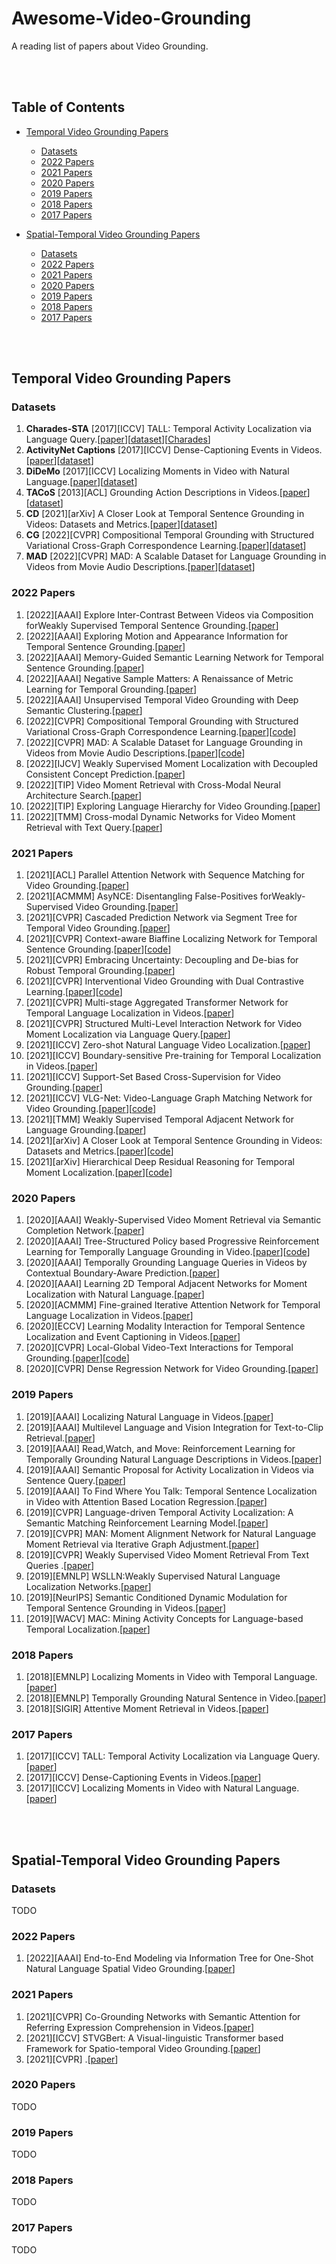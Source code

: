 # Awesome-Video-Grounding
A reading list of papers about Video Grounding.

<br></br>

## Table of Contents
  * [Temporal Video Grounding Papers](#temporal-video-grounding-papers)
     * [Datasets](#datasets)
     * [2022 Papers](#2022-papers)
     * [2021 Papers](#2021-papers)
     * [2020 Papers](#2020-papers)
     * [2019 Papers](#2019-papers)
     * [2018 Papers](#2018-papers)
     * [2017 Papers](#2017-papers)

  * [Spatial-Temporal Video Grounding Papers](#spatial-temporal-video-grounding-papers)
     * [Datasets](#datasets-1)
     * [2022 Papers](#2022-papers-1)
     * [2021 Papers](#2021-papers-1)
     * [2020 Papers](#2020-papers-1)
     * [2019 Papers](#2019-papers-1)
     * [2018 Papers](#2018-papers-1)
     * [2017 Papers](#2017-papers-1)

<br></br>


## Temporal Video Grounding Papers
### Datasets
1. **Charades-STA** [2017][ICCV] TALL: Temporal Activity Localization via Language Query.[[paper](http://openaccess.thecvf.com/content_ICCV_2017/papers/Gao_TALL_Temporal_Activity_ICCV_2017_paper.pdf)][[dataset](https://github.com/jiyanggao/TALL)][[Charades](https://prior.allenai.org/projects/charades)]
2. **ActivityNet Captions** [2017][ICCV] Dense-Captioning Events in Videos.[[paper](https://openaccess.thecvf.com/content_ICCV_2017/papers/Krishna_Dense-Captioning_Events_in_ICCV_2017_paper.pdf)][[dataset](https://cs.stanford.edu/people/ranjaykrishna/densevid/)]
3. **DiDeMo** [2017][ICCV] Localizing Moments in Video with Natural Language.[[paper](https://openaccess.thecvf.com/content_ICCV_2017/papers/Hendricks_Localizing_Moments_in_ICCV_2017_paper.pdf)][[dataset](https://github.com/LisaAnne/TemporalLanguageRelease)]
4. **TACoS** [2013][ACL] Grounding Action Descriptions in Videos.[[paper](https://direct.mit.edu/tacl/article-pdf/doi/10.1162/tacl_a_00207/1566623/tacl_a_00207.pdf)][[dataset](http://www.coli.uni-saarland.de/projects/smile/page.php?id=tacos)]
5. **CD** [2021][arXiv] A Closer Look at Temporal Sentence Grounding in Videos: Datasets and Metrics.[[paper](https://arxiv.org/pdf/2101.09028)][[dataset](https://github.com/yytzsy/grounding_changing_distribution)]
6. **CG** [2022][CVPR] Compositional Temporal Grounding with Structured Variational Cross-Graph Correspondence Learning.[[paper](https://openaccess.thecvf.com/content/CVPR2022/papers/Li_Compositional_Temporal_Grounding_With_Structured_Variational_Cross-Graph_Correspondence_Learning_CVPR_2022_paper.pdf)][[dataset](https://github.com/YYJMJC/Compositional-Temporal-Grounding)]
7. **MAD** [2022][CVPR] MAD: A Scalable Dataset for Language Grounding in Videos from Movie Audio Descriptions.[[paper](https://openaccess.thecvf.com/content/CVPR2022/papers/Soldan_MAD_A_Scalable_Dataset_for_Language_Grounding_in_Videos_From_CVPR_2022_paper.pdf)][[dataset](https://github.com/Soldelli/MAD)]

### 2022 Papers
1. [2022][AAAI] Explore Inter-Contrast Between Videos via Composition forWeakly Supervised Temporal Sentence Grounding.[[paper](https://www.aaai.org/AAAI22Papers/AAAI-2108.ChenJ.pdf)]
2. [2022][AAAI] Exploring Motion and Appearance Information for Temporal Sentence Grounding.[[paper](https://www.aaai.org/AAAI22Papers/AAAI-112.LiuD.pdf)]
3. [2022][AAAI] Memory-Guided Semantic Learning Network for Temporal Sentence Grounding.[[paper](https://www.aaai.org/AAAI22Papers/AAAI-111.LiuD.pdf)]
4. [2022][AAAI] Negative Sample Matters: A Renaissance of Metric Learning for Temporal Grounding.[[paper](https://ojs.aaai.org/index.php/AAAI/article/download/20163/19922)]
5. [2022][AAAI] Unsupervised Temporal Video Grounding with Deep Semantic Clustering.[[paper](https://www.aaai.org/AAAI22Papers/AAAI-110.LiuD.pdf)]
6. [2022][CVPR] Compositional Temporal Grounding with Structured Variational Cross-Graph Correspondence Learning.[[paper](https://openaccess.thecvf.com/content/CVPR2022/papers/Li_Compositional_Temporal_Grounding_With_Structured_Variational_Cross-Graph_Correspondence_Learning_CVPR_2022_paper.pdf)][[code](https://github.com/YYJMJC/Compositional-Temporal-Grounding)]
7. [2022][CVPR] MAD: A Scalable Dataset for Language Grounding in Videos from Movie Audio Descriptions.[[paper](https://openaccess.thecvf.com/content/CVPR2022/papers/Soldan_MAD_A_Scalable_Dataset_for_Language_Grounding_in_Videos_From_CVPR_2022_paper.pdf)][[code](https://github.com/Soldelli/MAD)]
8. [2022][IJCV] Weakly Supervised Moment Localization with Decoupled Consistent Concept Prediction.[[paper](https://link.springer.com/article/10.1007/s11263-022-01600-0)]
9. [2022][TIP] Video Moment Retrieval with Cross-Modal Neural Architecture Search.[[paper](https://ieeexplore.ieee.org/abstract/document/9677948/)]
10. [2022][TIP] Exploring Language Hierarchy for Video Grounding.[[paper](https://ieeexplore.ieee.org/abstract/document/9817030/)]
11. [2022][TMM] Cross-modal Dynamic Networks for Video Moment Retrieval with Text Query.[[paper](https://ieeexplore.ieee.org/abstract/document/9681153/)]

### 2021 Papers
1. [2021][ACL] Parallel Attention Network with Sequence Matching for Video Grounding.[[paper](https://arxiv.org/pdf/2105.08481)]
2. [2021][ACMMM] AsyNCE: Disentangling False-Positives forWeakly-Supervised Video Grounding.[[paper](https://dl.acm.org/doi/pdf/10.1145/3474085.3481539)]
3. [2021][CVPR] Cascaded Prediction Network via Segment Tree for Temporal Video Grounding.[[paper](https://openaccess.thecvf.com/content/CVPR2021/papers/Zhao_Cascaded_Prediction_Network_via_Segment_Tree_for_Temporal_Video_Grounding_CVPR_2021_paper.pdf)]
4. [2021][CVPR] Context-aware Biaffine Localizing Network for Temporal Sentence Grounding.[[paper](https://openaccess.thecvf.com/content/CVPR2021/papers/Liu_Context-Aware_Biaffine_Localizing_Network_for_Temporal_Sentence_Grounding_CVPR_2021_paper.pdf)][[code](https://github.com/liudaizong/CBLN)]
5. [2021][CVPR] Embracing Uncertainty: Decoupling and De-bias for Robust Temporal Grounding.[[paper](https://openaccess.thecvf.com/content/CVPR2021/papers/Zhou_Embracing_Uncertainty_Decoupling_and_De-Bias_for_Robust_Temporal_Grounding_CVPR_2021_paper.pdf)]
6. [2021][CVPR] Interventional Video Grounding with Dual Contrastive Learning.[[paper](https://openaccess.thecvf.com/content/CVPR2021/papers/Nan_Interventional_Video_Grounding_With_Dual_Contrastive_Learning_CVPR_2021_paper.pdf)][[code](https://github.com/nanguoshun/IVG)]
7. [2021][CVPR] Multi-stage Aggregated Transformer Network for Temporal Language Localization in Videos.[[paper](https://openaccess.thecvf.com/content/CVPR2021/papers/Zhang_Multi-Stage_Aggregated_Transformer_Network_for_Temporal_Language_Localization_in_Videos_CVPR_2021_paper.pdf)]
8. [2021][CVPR] Structured Multi-Level Interaction Network for Video Moment Localization via Language Query.[[paper](https://openaccess.thecvf.com/content/CVPR2021/papers/Wang_Structured_Multi-Level_Interaction_Network_for_Video_Moment_Localization_via_Language_CVPR_2021_paper.pdf)]
9. [2021][ICCV] Zero-shot Natural Language Video Localization.[[paper](https://openaccess.thecvf.com/content/ICCV2021/papers/Nam_Zero-Shot_Natural_Language_Video_Localization_ICCV_2021_paper.pdf)]
10. [2021][ICCV] Boundary-sensitive Pre-training for Temporal Localization in Videos.[[paper](https://openaccess.thecvf.com/content/ICCV2021/papers/Xu_Boundary-Sensitive_Pre-Training_for_Temporal_Localization_in_Videos_ICCV_2021_paper.pdf)]
11. [2021][ICCV] Support-Set Based Cross-Supervision for Video Grounding.[[paper](https://openaccess.thecvf.com/content/ICCV2021/papers/Ding_Support-Set_Based_Cross-Supervision_for_Video_Grounding_ICCV_2021_paper.pdf)]
12. [2021][ICCV] VLG-Net: Video-Language Graph Matching Network for Video Grounding.[[paper](https://openaccess.thecvf.com/content/ICCV2021W/CVEU/papers/Soldan_VLG-Net_Video-Language_Graph_Matching_Network_for_Video_Grounding_ICCVW_2021_paper.pdf)][[code](https://github.com/Soldelli/VLG-Net)]
13. [2021][TMM] Weakly Supervised Temporal Adjacent Network for Language Grounding.[[paper](https://arxiv.org/pdf/2106.16136)]
14. [2021][arXiv] A Closer Look at Temporal Sentence Grounding in Videos: Datasets and Metrics.[[paper](https://arxiv.org/pdf/2101.09028)][[code](https://github.com/yytzsy/grounding_changing_distribution)]
15. [2021][arXiv] Hierarchical Deep Residual Reasoning for Temporal Moment Localization.[[paper](https://arxiv.org/pdf/2111.00417)][[code](https://github.com/ddlBoJack/HDRR)]

### 2020 Papers
1. [2020][AAAI] Weakly-Supervised Video Moment Retrieval via Semantic Completion Network.[[paper](https://ojs.aaai.org/index.php/AAAI/article/download/6820/6674)]
2. [2020][AAAI] Tree-Structured Policy based Progressive Reinforcement Learning for Temporally Language Grounding in Video.[[paper](https://ojs.aaai.org/index.php/AAAI/article/download/6924/6778)][[code](https://github.com/microsoft/2D-TAN)]
3. [2020][AAAI] Temporally Grounding Language Queries in Videos by Contextual Boundary-Aware Prediction.[[paper](https://ojs.aaai.org/index.php/AAAI/article/download/6897/6751)]
4. [2020][AAAI] Learning 2D Temporal Adjacent Networks for Moment Localization with Natural Language.[[paper](https://ojs.aaai.org/index.php/AAAI/article/view/6984/6838)]
5. [2020][ACMMM] Fine-grained Iterative Attention Network for Temporal Language Localization in Videos.[[paper](https://arxiv.org/pdf/2008.02448)]
6. [2020][ECCV] Learning Modality Interaction for Temporal Sentence Localization and Event Captioning in Videos.[[paper](https://arxiv.org/pdf/2007.14164)]
7. [2020][CVPR] Local-Global Video-Text Interactions for Temporal Grounding.[[paper](http://openaccess.thecvf.com/content_CVPR_2020/papers/Mun_Local-Global_Video-Text_Interactions_for_Temporal_Grounding_CVPR_2020_paper.pdf)][[code](https://github.com/JonghwanMun/LGI4temporalgrounding)]
8. [2020][CVPR] Dense Regression Network for Video Grounding.[[paper](https://openaccess.thecvf.com/content_CVPR_2020/papers/Zeng_Dense_Regression_Network_for_Video_Grounding_CVPR_2020_paper.pdf)]

### 2019 Papers
1. [2019][AAAI] Localizing Natural Language in Videos.[[paper](https://ojs.aaai.org/index.php/AAAI/article/view/4827/4700)]
2. [2019][AAAI] Multilevel Language and Vision Integration for Text-to-Clip Retrieval.[[paper](https://ojs.aaai.org/index.php/AAAI/article/view/4938/4811)]
3. [2019][AAAI] Read,Watch, and Move: Reinforcement Learning for Temporally Grounding Natural Language Descriptions in Videos.[[paper](https://ojs.aaai.org/index.php/AAAI/article/download/4854/4727)]
4. [2019][AAAI] Semantic Proposal for Activity Localization in Videos via Sentence Query.[[paper](https://ojs.aaai.org/index.php/AAAI/article/view/4830/4703)]
5. [2019][AAAI] To Find Where You Talk: Temporal Sentence Localization in Video with Attention Based Location Regression.[[paper](https://ojs.aaai.org/index.php/AAAI/article/download/4950/4823)]
6. [2019][CVPR] Language-driven Temporal Activity Localization: A Semantic Matching Reinforcement Learning Model.[[paper](http://openaccess.thecvf.com/content_CVPR_2019/papers/Wang_Language-Driven_Temporal_Activity_Localization_A_Semantic_Matching_Reinforcement_Learning_Model_CVPR_2019_paper.pdf)]
7. [2019][CVPR] MAN: Moment Alignment Network for Natural Language Moment Retrieval via Iterative Graph Adjustment.[[paper](http://openaccess.thecvf.com/content_CVPR_2019/papers/Zhang_MAN_Moment_Alignment_Network_for_Natural_Language_Moment_Retrieval_via_CVPR_2019_paper.pdf)]
8. [2019][CVPR] Weakly Supervised Video Moment Retrieval From Text Queries .[[paper](https://openaccess.thecvf.com/content_CVPR_2019/papers/Mithun_Weakly_Supervised_Video_Moment_Retrieval_From_Text_Queries_CVPR_2019_paper.pdf)]
9. [2019][EMNLP] WSLLN:Weakly Supervised Natural Language Localization Networks.[[paper](https://arxiv.org/pdf/1909.00239)]
10. [2019][NeurIPS] Semantic Conditioned Dynamic Modulation for Temporal Sentence Grounding in Videos.[[paper](http://papers.neurips.cc/paper/8344-semantic-conditioned-dynamic-modulation-for-temporal-sentence-grounding-in-videos.pdf)]
11. [2019][WACV] MAC: Mining Activity Concepts for Language-based Temporal Localization.[[paper](https://arxiv.org/pdf/1811.08925)]

### 2018 Papers
1. [2018][EMNLP] Localizing Moments in Video with Temporal Language.[[paper](https://arxiv.org/pdf/1809.01337)]
2. [2018][EMNLP] Temporally Grounding Natural Sentence in Video.[[paper](https://www.aclweb.org/anthology/D18-1015.pdf)]
3. [2018][SIGIR] Attentive Moment Retrieval in Videos.[[paper](https://www.researchgate.net/profile/Meng-Liu-67/publication/326141659_Attentive_Moment_Retrieval_in_Videos/links/6052a32f299bf173674e0c03/Attentive-Moment-Retrieval-in-Videos.pdf)]


### 2017 Papers
1. [2017][ICCV] TALL: Temporal Activity Localization via Language Query.[[paper](http://openaccess.thecvf.com/content_ICCV_2017/papers/Gao_TALL_Temporal_Activity_ICCV_2017_paper.pdf)]
2. [2017][ICCV] Dense-Captioning Events in Videos.[[paper](https://openaccess.thecvf.com/content_ICCV_2017/papers/Krishna_Dense-Captioning_Events_in_ICCV_2017_paper.pdf)]
3. [2017][ICCV] Localizing Moments in Video with Natural Language.[[paper](https://openaccess.thecvf.com/content_ICCV_2017/papers/Hendricks_Localizing_Moments_in_ICCV_2017_paper.pdf)]


<br></br>

## Spatial-Temporal Video Grounding Papers
### Datasets
TODO

### 2022 Papers
1. [2022][AAAI] End-to-End Modeling via Information Tree for One-Shot Natural Language Spatial Video Grounding.[[paper]()]

### 2021 Papers
1. [2021][CVPR] Co-Grounding Networks with Semantic Attention for Referring Expression Comprehension in Videos.[[paper](https://openaccess.thecvf.com/content/CVPR2021/papers/Song_Co-Grounding_Networks_With_Semantic_Attention_for_Referring_Expression_Comprehension_in_CVPR_2021_paper.pdf)]
2. [2021][ICCV] STVGBert: A Visual-linguistic Transformer based Framework for Spatio-temporal Video Grounding.[[paper](https://openaccess.thecvf.com/content/ICCV2021/papers/Su_STVGBert_A_Visual-Linguistic_Transformer_Based_Framework_for_Spatio-Temporal_Video_Grounding_ICCV_2021_paper.pdf)]
3. [2021][CVPR] .[[paper]()]

### 2020 Papers
TODO

### 2019 Papers
TODO

### 2018 Papers
TODO

### 2017 Papers
TODO
